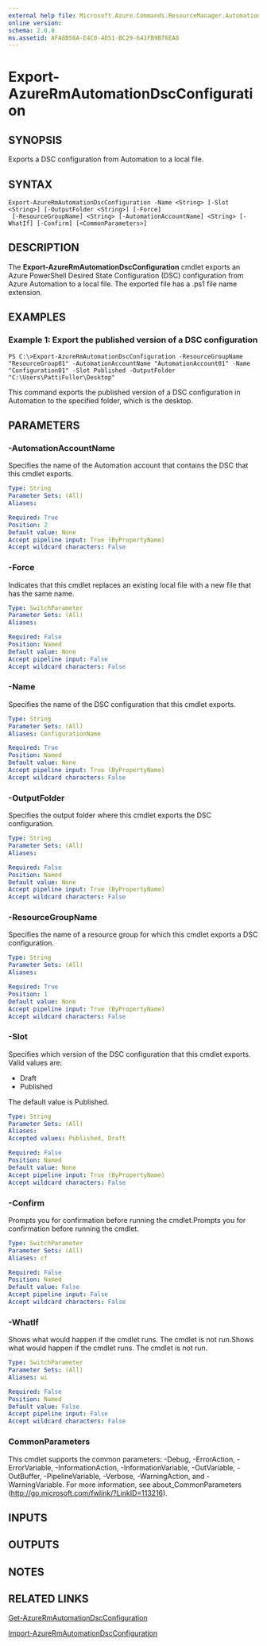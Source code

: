 ```yaml
---
external help file: Microsoft.Azure.Commands.ResourceManager.Automation.dll-Help.xml
online version: 
schema: 2.0.0
ms.assetid: AFA8B56A-E4C0-4D51-BC29-641FB9B76EA8
---
```


# Export-AzureRmAutomationDscConfiguration

## SYNOPSIS
Exports a DSC configuration from Automation to a local file.

## SYNTAX

```
Export-AzureRmAutomationDscConfiguration -Name <String> [-Slot <String>] [-OutputFolder <String>] [-Force]
 [-ResourceGroupName] <String> [-AutomationAccountName] <String> [-WhatIf] [-Confirm] [<CommonParameters>]
```

## DESCRIPTION
The **Export-AzureRmAutomationDscConfiguration** cmdlet exports an Azure PowerShell Desired State Configuration (DSC) configuration from Azure Automation to a local file.
The exported file has a .ps1 file name extension.

## EXAMPLES

### Example 1: Export the published version of a DSC configuration
```
PS C:\>Export-AzureRmAutomationDscConfiguration -ResourceGroupName "ResourceGroup01" -AutomationAccountName "AutomationAccount01" -Name "Configuration01" -Slot Published -OutputFolder "C:\Users\PattiFuller\Desktop"
```

This command exports the published version of a DSC configuration in Automation to the specified folder, which is the desktop.

## PARAMETERS

### -AutomationAccountName
Specifies the name of the Automation account that contains the DSC that this cmdlet exports.

```yaml
Type: String
Parameter Sets: (All)
Aliases: 

Required: True
Position: 2
Default value: None
Accept pipeline input: True (ByPropertyName)
Accept wildcard characters: False
```

### -Force
Indicates that this cmdlet replaces an existing local file with a new file that has the same name.

```yaml
Type: SwitchParameter
Parameter Sets: (All)
Aliases: 

Required: False
Position: Named
Default value: None
Accept pipeline input: False
Accept wildcard characters: False
```

### -Name
Specifies the name of the DSC configuration that this cmdlet exports.

```yaml
Type: String
Parameter Sets: (All)
Aliases: ConfigurationName

Required: True
Position: Named
Default value: None
Accept pipeline input: True (ByPropertyName)
Accept wildcard characters: False
```

### -OutputFolder
Specifies the output folder where this cmdlet exports the DSC configuration.

```yaml
Type: String
Parameter Sets: (All)
Aliases: 

Required: False
Position: Named
Default value: None
Accept pipeline input: True (ByPropertyName)
Accept wildcard characters: False
```

### -ResourceGroupName
Specifies the name of a resource group for which this cmdlet exports a DSC configuration.

```yaml
Type: String
Parameter Sets: (All)
Aliases: 

Required: True
Position: 1
Default value: None
Accept pipeline input: True (ByPropertyName)
Accept wildcard characters: False
```

### -Slot
Specifies which version of the DSC configuration that this cmdlet exports.
Valid values are: 

- Draft
- Published 

The default value is Published.

```yaml
Type: String
Parameter Sets: (All)
Aliases: 
Accepted values: Published, Draft

Required: False
Position: Named
Default value: None
Accept pipeline input: True (ByPropertyName)
Accept wildcard characters: False
```

### -Confirm
Prompts you for confirmation before running the cmdlet.Prompts you for confirmation before running the cmdlet.

```yaml
Type: SwitchParameter
Parameter Sets: (All)
Aliases: cf

Required: False
Position: Named
Default value: False
Accept pipeline input: False
Accept wildcard characters: False
```

### -WhatIf
Shows what would happen if the cmdlet runs.
The cmdlet is not run.Shows what would happen if the cmdlet runs.
The cmdlet is not run.

```yaml
Type: SwitchParameter
Parameter Sets: (All)
Aliases: wi

Required: False
Position: Named
Default value: False
Accept pipeline input: False
Accept wildcard characters: False
```

### CommonParameters
This cmdlet supports the common parameters: -Debug, -ErrorAction, -ErrorVariable, -InformationAction, -InformationVariable, -OutVariable, -OutBuffer, -PipelineVariable, -Verbose, -WarningAction, and -WarningVariable. For more information, see about_CommonParameters (http://go.microsoft.com/fwlink/?LinkID=113216).

## INPUTS

## OUTPUTS

## NOTES

## RELATED LINKS

[Get-AzureRmAutomationDscConfiguration](./Get-AzureRmAutomationDscConfiguration.md)

[Import-AzureRmAutomationDscConfiguration](./Import-AzureRmAutomationDscConfiguration.md)


